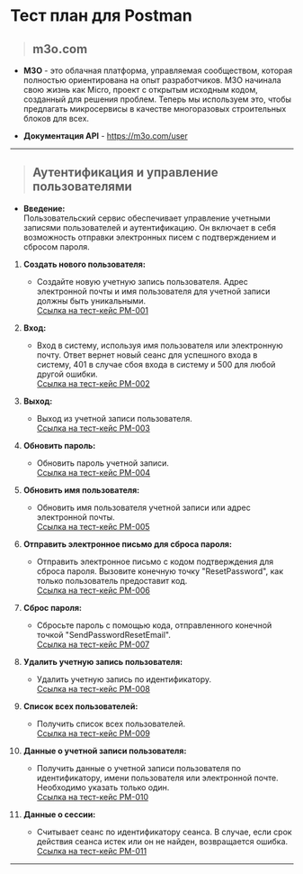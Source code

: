 # Тест план для Postman

> ## m3o.com

* **M3O** - это облачная платформа, управляемая сообществом, которая полностью ориентирована на опыт разработчиков.
M3O начинала свою жизнь как Micro, проект с открытым исходным кодом, созданный для решения проблем. Теперь мы используем это, чтобы предлагать микросервисы в качестве многоразовых строительных блоков для всех.

* **Документация API** - <https://m3o.com/user>

---

> ## Аутентификация и управление пользователями

* **Введение:**  
Пользовательский сервис обеспечивает управление учетными записями пользователей и аутентификацию. Он включает в себя возможность отправки электронных писем с подтверждением и сбросом пароля.

1. **Создать нового пользователя:**  
    * Создайте новую учетную запись пользователя. Адрес электронной почты и имя пользователя для учетной записи должны быть уникальными.  
    [Ссылка на тест-кейс PM-001](https://github.com/Andrew-Valiev/andrew-valiev/blob/main/test_cases/postman_tc_PM-001.md)

1. **Вход:**
    * Вход в систему, используя имя пользователя или электронную почту. Ответ вернет новый сеанс для успешного входа в систему, 401 в случае сбоя входа в систему и 500 для любой другой ошибки.  
    [Ссылка на тест-кейс PM-002](https://github.com/Andrew-Valiev/andrew-valiev/blob/main/test_cases/postman_tc_PM-002.md)

1. **Выход:**
    * Выход из учетной записи пользователя.  
    [Ссылка на тест-кейс PM-003](https://github.com/Andrew-Valiev/andrew-valiev/blob/main/test_cases/postman_tc_PM-003.md)

1. **Обновить пароль:**
    * Обновить пароль учетной записи.  
    [Ссылка на тест-кейс PM-004](https://github.com/Andrew-Valiev/andrew-valiev/blob/main/test_cases/postman_tc_PM-004.md)

1. **Обновить имя пользователя:**
    * Обновить имя пользователя учетной записи или адрес электронной почты.  
    [Ссылка на тест-кейс PM-005](https://github.com/Andrew-Valiev/andrew-valiev/blob/main/test_cases/test_case_T_C-001.md)

1. **Отправить электронное письмо для сброса пароля:**
    * Отправить электронное письмо с кодом подтверждения для сброса пароля. Вызовите конечную точку "ResetPassword", как только пользователь предоставит код.  
    [Ссылка на тест-кейс PM-006](https://github.com/Andrew-Valiev/andrew-valiev/blob/main/test_cases/test_case_T_C-001.md)

1. **Сброс пароля:**
    * Сбросьте пароль с помощью кода, отправленного конечной точкой "SendPasswordResetEmail".  
    [Ссылка на тест-кейс PM-007](https://github.com/Andrew-Valiev/andrew-valiev/blob/main/test_cases/test_case_T_C-001.md)

1. **Удалить учетную запись пользователя:**
    * Удалить учетную запись по идентификатору.  
    [Ссылка на тест-кейс PM-008](https://github.com/Andrew-Valiev/andrew-valiev/blob/main/test_cases/test_case_T_C-001.md)

1. **Список всех пользователей:**
    * Получить список всех пользователей.  
    [Ссылка на тест-кейс PM-009](https://github.com/Andrew-Valiev/andrew-valiev/blob/main/test_cases/test_case_T_C-001.md)

1. **Данные о учетной записи пользователя:**
    * Получить данные о учетной записи пользователя по идентификатору, имени пользователя или электронной почте. Необходимо указать только один.  
    [Ссылка на тест-кейс PM-010](https://github.com/Andrew-Valiev/andrew-valiev/blob/main/test_cases/test_case_T_C-001.md)

1. **Данные о сессии:**
    * Считывает сеанс по идентификатору сеанса. В случае, если срок действия сеанса истек или он не найден, возвращается ошибка.  
    [Ссылка на тест-кейс PM-011](https://github.com/Andrew-Valiev/andrew-valiev/blob/main/test_cases/test_case_T_C-001.md)

---

